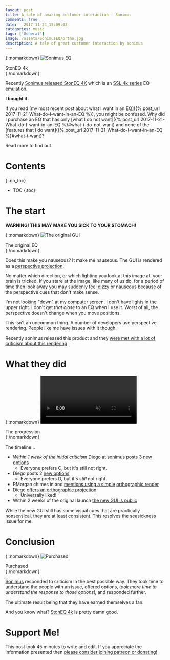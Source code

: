 ```yaml
---
layout: post
title: A tale of amazing customer interaction - Sonimus
comments: true
date:   2017-11-24_15:09:03 
categories: music
tags: ['General']
image: /assets/SonimusEQ/ortho.jpg
description: A tale of great customer interaction by sonimus
---
```


{::nomarkdown}
  <img src="/assets/SonimusEQ/ortho.jpg" alt="Sonimus EQ">
  <div class="image-caption">StonEQ 4k</div>
{:/nomarkdown}

Recently [Sonimus released StonEQ 4K](http://sonimus.com/products/StonEQ4k/) which is an [SSL 4k series](https://en.wikipedia.org/wiki/Solid_State_Logic#4000_series) EQ emulation.

**I bought it.**

If you read [my most recent post about what I want in an EQ]({% post_url 2017-11-21-What-do-I-want-in-an-EQ %}), you might be confused. Why did I purchase an EQ that has only [what I do not want]({% post_url 2017-11-21-What-do-I-want-in-an-EQ %}#what-i-do-not-want) and none of the [features that I do want]({% post_url 2017-11-21-What-do-I-want-in-an-EQ %}#what-i-want)?

Read more to find out.

<!--more-->

# Contents
{:.no_toc}
* TOC
{:toc}

# The start

**WARNING! THIS MAY MAKE YOU SICK TO YOUR STOMACH!**

{::nomarkdown}
  <img src="/assets/SonimusEQ/GUI.jpg" alt="The original GUI">
  <div class="image-caption">The original EQ</div>
{:/nomarkdown}

Does this make you nauseous? It make me nauseous. The GUI is rendered as a [perspective projection](https://en.wikipedia.org/wiki/Perspective_(graphical)).

No matter which direction, or which lighting you look at this image at, your brain is tricked. If you stare at the image, like many of us do, for a period of time then look away you may suddenly feel dizzy or nauseous because of the perspective cues that don't make sense.

I'm not looking "down" at my computer screen. I don't have lights in the upper right. I don't get _that close_ to an EQ when I use it. Worst of all, the perspective doesn't change when you move positions.

This isn't an uncommon thing. A number of developers use perspective rendering. People like me have issues with it though.

Recently sonimus released this product and they [were met with a lot of criticism about this rendering](https://www.gearslutz.com/board/new-product-alert/1187003-sonimus-releases-stoneq-4k-satson-series-equalizer.html).

# What they did

{::nomarkdown}
  <video autoplay loop muted class="gifvid">
    <source src="/assets/SonimusEQ/Sonimus.mp4" type="video/mp4">
    Your browser does not support the video tag.
  </video>
  <div class="video-caption">The progression</div>
{:/nomarkdown}

The timeline...

* _Within 1 week of the initial criticism_ Diego at sonimus [posts 3 new options](https://www.gearslutz.com/board/12953336-post43.html)
    * Everyone prefers C, but it's still not right.
* Diego posts 2 [new options](https://www.gearslutz.com/board/12953403-post50.html)
    * Everyone prefers D, but it's _still_ not right.
* RMorgan chimes in and [mentions using a simple](https://www.gearslutz.com/board/12953742-post60.html) [orthographic render](https://en.wikipedia.org/wiki/Orthographic_projection)
* Diego [offers an orthographic projection](https://www.gearslutz.com/board/12956298-post85.html)
    * Universally liked!
* Within 2 weeks of the original launch [the new GUI is public](https://www.gearslutz.com/board/12972178-post137.html)

While the new GUI still has some visual cues that are practically nonsensical, they are at least consistent. This resolves the seasickness issue for me.

# Conclusion

{::nomarkdown}
  <img src="/assets/SonimusEQ/Purchase.png" alt="Purchased">
  <div class="image-caption">Purchased</div>
{:/nomarkdown}

[Sonimus](http://sonimus.com/products/) responded to criticism in the best possible way. They took time to understand the people with an issue, offered options, _took more time to understand the response to those options_!, and responded further.

The ultimate result being that they have earned themselves a fan.

And you know what? [StonEQ 4k](http://sonimus.com/products/StonEQ4k/) is pretty damn good. 

# Support Me!

This post took 45 minutes to write and edit. If you appreciate the information presented then <a href="/DonateNow/">please consider joining patreon or donating!</a>







